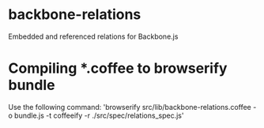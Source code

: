 backbone-relations
==================

Embedded and referenced relations for Backbone.js


Compiling \*.coffee to browserify bundle
========================================

Use the following command: 'browserify src/lib/backbone-relations.coffee -o bundle.js -t coffeeify -r ./src/spec/relations_spec.js'
